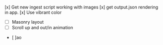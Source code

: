 [x] Get new ingest script working with images
[x] get output.json rendering in app.
[x] Use vibrant color

- [ ] Masonry layout
- [ ] Scroll up and out/in animation
- [ ]ao
